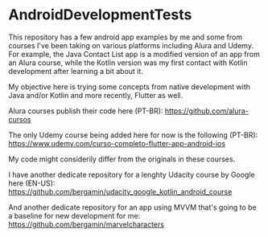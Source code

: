 # AndroidDevelopmentTests

This repository has a few android app examples by me and some from courses I've been taking on various platforms including Alura and Udemy. For example, the Java Contact List app is a modified version of an app from an Alura course, while the Kotlin version was my first contact with Kotlin development after learning a bit about it.

My objective here is trying some concepts from native development with Java and/or Kotlin and more recently, Flutter as well.

Alura courses publish their code here (PT-BR): https://github.com/alura-cursos

The only Udemy course being added here for now is the following (PT-BR):
https://www.udemy.com/curso-completo-flutter-app-android-ios

My code might considerily differ from the originals in these courses.

I have another dedicate repository for a lenghty Udacity course by Google here (EN-US): https://github.com/bergamin/udacity_google_kotlin_android_course

And another dedicate repository for an app using MVVM that's going to be a baseline for new development for me:
https://github.com/bergamin/marvelcharacters

